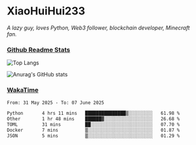 # XiaoHuiHui233

*A lazy guy, loves Python, Web3 follower, blockchain developer, Minecraft fan.*

### [Github Readme Stats](https://github.com/anuraghazra/github-readme-stats)

![Top Langs](https://github-readme-stats.vercel.app/api/top-langs/?username=XiaoHuiHui233&layout=compact&theme=github_dark)

![Anurag's GitHub stats](https://github-readme-stats.vercel.app/api?username=XiaoHuiHui233&show_icons=true&theme=github_dark)

### [WakaTime](https://wakatime.com)

<!--START_SECTION:waka-->

```txt
From: 31 May 2025 - To: 07 June 2025

Python       4 hrs 11 mins   ███████████████▒░░░░░░░░░   61.98 %
Other        1 hr 48 mins    ██████▓░░░░░░░░░░░░░░░░░░   26.68 %
TOML         31 mins         ██░░░░░░░░░░░░░░░░░░░░░░░   07.70 %
Docker       7 mins          ▒░░░░░░░░░░░░░░░░░░░░░░░░   01.87 %
JSON         5 mins          ▒░░░░░░░░░░░░░░░░░░░░░░░░   01.29 %
```

<!--END_SECTION:waka-->
